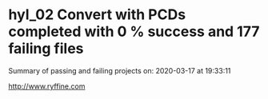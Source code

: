 # hyl_02 Convert with PCDs completed with 0 % success and 177 failing files

Summary of passing and failing projects on: 2020-03-17 at 19:33:11

http://www.ryffine.com
